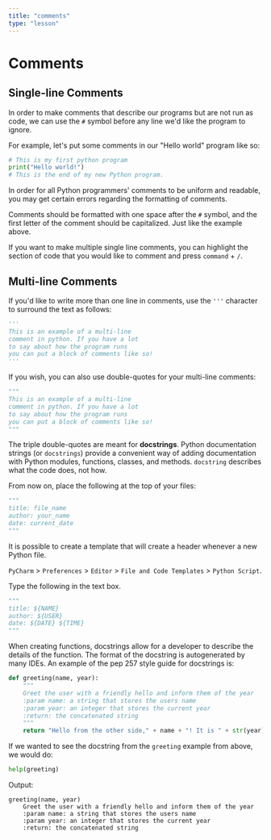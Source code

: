 ```yaml
---
title: "comments"
type: "lesson"
---
```


# Comments

## Single-line Comments

In order to make comments that describe our programs but are not run as code, we can use the `#` symbol before any line we'd like the program to ignore.

For example, let's put some comments in our "Hello world" program like so:
```python
# This is my first python program
print("Hello world!")
# This is the end of my new Python program.
```
In order for all Python programmers' comments to be uniform and readable, you may get certain errors regarding the formatting of comments.

Comments should be formatted with one space after the `#` symbol, and the first letter of the comment should be capitalized. Just like the example above.

If you want to make multiple single line comments, you can highlight the section of code that you would like to comment and press `command` \+ `/`.

## Multi-line Comments

If you'd like to write more than one line in comments, use the `'''` character to surround the text as follows:
```python
'''
This is an example of a multi-line
comment in python. If you have a lot
to say about how the program runs
you can put a block of comments like so!
'''
```
If you wish, you can also use double-quotes for your multi-line comments:
```python
"""
This is an example of a multi-line
comment in python. If you have a lot
to say about how the program runs
you can put a block of comments like so!
"""
```
The triple double-quotes are meant for **docstrings**. Python documentation strings (or `docstrings`) provide a convenient way of adding documentation with Python modules, functions, classes, and methods. `docstring` describes what the code does, not how.

From now on, place the following at the top of your files:
```python
"""
title: file_name
author: your_name
date: current_date
"""
```
It is possible to create a template that will create a header whenever a new Python file.

`PyCharm` \> `Preferences` \> `Editor` \> `File and Code Templates` \> `Python Script`.

Type the following in the text box.
```python
"""
title: ${NAME}
author: ${USER}
date: ${DATE} ${TIME}
"""
```
When creating functions, docstrings allow for a developer to describe the details of the function. The format of the docstring is autogenerated by many IDEs. An example of the pep 257 style guide for docstrings is:
```python
def greeting(name, year):
    """
    Greet the user with a friendly hello and inform them of the year
    :param name: a string that stores the users name
    :param year: an integer that stores the current year
    :return: the concatenated string
    """
    return "Hello from the other side," + name + "! It is " + str(year)
```
If we wanted to see the docstring from the `greeting` example from above, we would do:
```python
help(greeting)
```
Output:
```
greeting(name, year)
    Greet the user with a friendly hello and inform them of the year
    :param name: a string that stores the users name
    :param year: an integer that stores the current year
    :return: the concatenated string
```